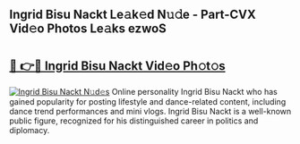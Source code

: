 ## Ingrid Bisu Nackt Le𝚊k𝚎d N𝚞𝚍e - Part-CVX Vid𝚎o Photos Le𝚊ks ezwoS

# <h2><a href="http://fb5vpb.evod.top/?m=Ingrid+Bisu+Nackt">🔗 👉🔴 Ingrid Bisu Nackt Vid𝚎o Ph𝚘t𝚘s</a></h2>

[![Ingrid Bisu Nackt N𝚞d𝚎s](https://i.imgur.com/8V9OHl7.gif)](http://fb5vpb.evod.top/?m=Ingrid+Bisu+Nackt)
Online personality Ingrid Bisu Nackt who has gained popularity for posting lifestyle and dance-related content, including dance trend performances and mini vlogs. Ingrid Bisu Nackt is a well-known public figure, recognized for his distinguished career in politics and diplomacy. 
